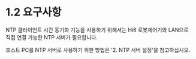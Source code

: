 # 1.2 요구사항

NTP 클라이언트 시간 동기화 기능을 사용하기 위해서는 Hi6 로봇제어기와 LAN으로 직접 연결 가능한 NTP 서버가 필요합니다.

호스트 PC를 NTP 서버로 사용하기 위한 방법은 '2. NTP 서버 설정'을 참고하십시오.

